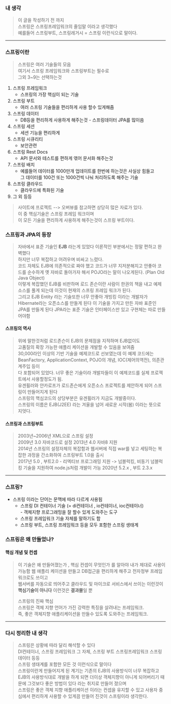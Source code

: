 ### 내 생각
> 이 글을 작성하기 전 까지  
> 스프링은 스프링프레임워크의 줄임말 이라고 생각했다  
> 예를들어 스프링부트, 스프링레거시 = 스프링 이런식으로 말이다.

---

### 스프링이란
> 스프링은 여러 기술들의 모음  
>여기서 스프링 프레임워크와 스프링부트는 필수로  
>그외 3~9는 선택하는것
1. 스프링 프레임워크 
   - 스프링의 가장 핵심이 되는 기술
2. 스프링 부트
   - 여러 스프링 기술들을 편리하게 사용 할수 있게해줌
3. 스프링 데이터
   - DB등을 편리하게 사용하게 해주는것 - 스프링데이터 JPA를 많이씀
4. 스프링 세션
   - 세션 기능을 편리하게
5. 스프링 시큐리티
   - 보안관련
6. 스프링 Rest Docs
   - API 문서와 테스트를 편하게 엮어 문서화 해주는것
7. 스프링 배치
   - 예를들어 데이터를 1000만개 업데이트를 한번에 하는것은 사실상 힘들고  
     그 데이터를 100건 또는 1000건씩 나눠 처리하도록 해주는 기술
8. 스프링 클라우드
   - 클라우드에 특화된 기술
9. 그 외 등등
> 사이트에 프로젝트 --> 오버뷰를 참고하면 상당히 많은 자료가 있다.  
> 이 중 핵심기술은 스프링 프레임 워크이며  
> 이 모든 기술을 편리하게 사용하게 해주는것이 스프링 부트이다.

### 스프링과 JPA의 등장
> 자바에서 표준 기술인 **EJB** 라는게 있었다 이론적인 부분에서는 정말 편하고 완벽했다  
> 하지만 너무 복잡하고 어려우며 비싸고 느렸다.  
> 코드 자체도 EJB에 의존적으로 짜야 했고 코드가 너무 지저분해지고 안좋아 코드를 순수하게 옛 자바로 돌아가자 해서 POJO라는 말이 나오게된다. (Plan Old Java Object)  
> 이렇게 복잡했던 EJB를 비판하며 로드 존슨이란 사람이 한권의 책을 내고 예제소스를 풀게 되는데 이것이 현재의 스프링 프레임 워크가 된다.  
> 그리고 EJB Entity 라는 기술또한 너무 안좋아 개빙킹 이라는 개발자가 Hibernate라는 오픈소스를 만들게 된다 이 기술을 가지고 만든 자바 표준인 JPA를 만들게 된다 JPA라는 표준 기술은 인터페이스만 있고 구현체는 따로 만들어야함  


#### 스프링의 역사
> 위에 말한것처럼 로드존슨이 EJB의 문제점을 지적하며 EJB없이도  
> 고품질의 확장 가능한 애플리 케이션을 개발할 수 있음을 보여줌  
> 30,000라인 이상의 기반 기술을 예제코드로 선보였는데 이 예제 코드에는
> BeanFactory, ApplicationContext, POJO의 개념, IOC(제어의역전), 의존관계주입 등이  
> 다 포함되어 있었다.  너무 좋은 기술이라 개발자들이 이 예제코드를 실제 프로젝트에서 사용할정도가 됨.  
> 유겐휠러와 얀카로프가 로드존슨에게 오픈소스 프로젝트를 제안하게 되어 스프링이 만들어지게 된다  
> 스프링의 핵심코드의 상당부분은 유겐휠러가 지금도 개발중이다.  
> 스프링의 이름은 EJB(J2EE) 라는 겨울을 넘어 새로운 시작(봄) 이라는 뜻으로 지엇다.

#### 스프링과 스프링부트
> 2003년~2006년 XML으로 스프링 설정  
> 2009년 3.0 자바코드로 설정
> 2013년 4.0 자바8 지원  
> 2014년 스프링의 설정자체의 복잡함과 웹서버에 직접 war를 넣고 세팅하는 복잡한 과정을 간소화하여 스프링부트 1.0을 출시  
> 2017년 5.0 , 부트2.0 - 리엑티브 프로그래밍 지원 -> 넘블럭킹, 비동기 넘블럭킹 기술을 지원하여 node.js처럼 개발이 가능
> 2020년 5.2.x , 부트 2.3.x

---

### 스프링?
- 스프링 이라는 단어는 문맥에 따라 다르게 사용됨
	-  스프링 DI 컨테이너 기술 (= di컨테이너 , io컨테이너, ioc컨테이너)  
	  - 객체지향 프로그래밍을 잘 할수 있게 도와주는 도구
	-  스프링 프레임워크 기술 자체를 말하기도 함
	- 스프링 부트, 스프링 프레임워크 등을 모두 포함한 스프링 생태계

### 스프링은 왜 만들었나?
#### 핵심 개념 및 컨셉
> 이 기술은 왜 만들어졌는가 , 핵심 컨셉이 무엇인가 를 알아야 내가 제대로 사용이 가능함
> 웹 애플리 케이션을 만들고 DB접근을 편리하게 해주고 전자정부 프레임워크로도 쓰이고  
> 웹서버를 자동으로 띄어주고 클라우드 및 마이크로 서비스에서 쓰이는 이런것이  
> **핵심기술이 아니다** 이런것은 **결과물**일 뿐
>   
> 스프링의 진짜 핵심  
> 스프링은 객체 지향 언어가 가진 강력한 특징을 살려내는 프레임워크.  
> 즉, 좋은 객체지향 애플리케이션을 만들수 있도록 도와주는 프레임워크.  

---

### 다시 정리한 내 생각
> 스프링은 상황에 따라 달리 해석할 수 있다  
> DI컨테이너, 스프링 프레임워크 그 자체, 스프링 부트 스프링프레임워크 스프링 데이터 등등  
> 스프링 생태계를 포함한 모든 것 이런식으로 말이다  
> 스프링이란게 만들어지게 된 계기는 기존의 EJB의 사용방식이 너무 복잡하고 EJB의 사용방식대로 개발을 하게 되면 더이상 객체지향이 아니게 되어버리기 때문에 그것보다 좋은 방법이 있다 라는 취지로 만들어 졌으며  
> 스프링은 좋은 객체 지향 애플리케이션 이라는 컨셉을 유지할 수 있고 사용자 중심에서 편리하게 사용할 수 있게끔 만들어 진것이 스프링이라 생각한다.